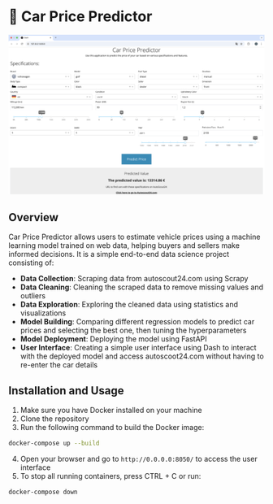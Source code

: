 # 🚗 Car Price Predictor
![Car Price Predictor](UI.png "User Interface")

## **Overview**
Car Price Predictor allows users to estimate vehicle prices using a machine learning model trained on web data, helping buyers and sellers make informed decisions.
It is a simple end-to-end data science project consisting of:
- **Data Collection**: Scraping data from autoscout24.com using Scrapy
- **Data Cleaning**: Cleaning the scraped data to remove missing values and outliers
- **Data Exploration**: Exploring the cleaned data using statistics and visualizations
- **Model Building**: Comparing different regression models to predict car prices and selecting the best one, then tuning the hyperparameters
- **Model Deployment**: Deploying the model using FastAPI
- **User Interface**: Creating a simple user interface using Dash to interact with the deployed model and access autoscoot24.com without having to re-enter the car details

## Installation and Usage
1. Make sure you have Docker installed on your machine
2. Clone the repository
3. Run the following command to build the Docker image:
```bash
docker-compose up --build
```
4. Open your browser and go to `http://0.0.0.0:8050/` to access the user interface
5. To stop all running containers, press CTRL + C or run:
```bash
docker-compose down
```